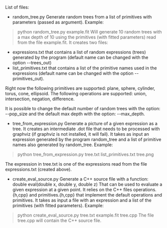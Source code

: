 List of files:

* random_tree.py
Generate random trees from a list of primitives with parameters (passed as argument).
Example:
> python random_tree.py example.fit
Will generate 10 random trees with a max depth of 10 using the primitives (with fitted parameters) read from the file example.fit. 
It creates two files: 
- expressions.txt that contains a list of random expressions (trees) generated by the program (default name can be changed with the option --trees_out)
- list_primitives.txt that contains a list of the primitive names used in the expressions (default name can be changed with the option --primitives_out).

Right now the following primitives are supported: plane, sphere, cylinder, torus, cone, ellipsoid.
The following operations are supported: union, intersection, negation, difference.

It is possible to change the default number of random trees with the option: --pop_size and the default max depth with the option: --max_depth.


* tree_from_expression.py
Generate a picture of a given expression as a tree. It creates an intermediate .dot file that needs to be processed with graphviz (if graphviz is not installed, it will fail).
It takes as input an expression generated by the program random_tree and a list of primitive names also generated by random_tree.
Example:
> python tree_from_expression.py tree.txt list_primitives.txt tree.png

The expression in tree.txt is one of the expressions read from the file expressions.txt (created above).

* create_eval_source.py
Generate a C++ source file with a function: 
double eval(double x, double y, double z)
That can be used to evaluate a given expression at a given point. It relies on the C++ files operations.{h,cpp} and primitives.{h,cpp} that implement the default operations and primitives. 
It takes as input a file with an expression and a list of the primitives (with fitted parameters).
Example:
> python create_eval_source.py tree.txt example.fit tree.cpp
The file tree.cpp will contain the C++ source file.
